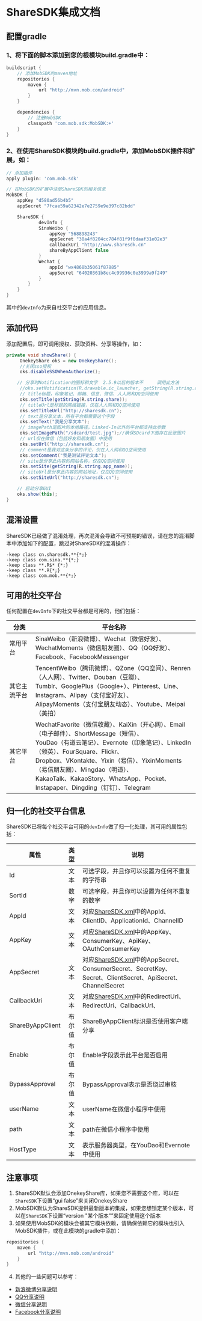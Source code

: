 # ShareSDK集成文档

## 配置gradle

### 1、将下面的脚本添加到您的根模块build.gradle中：
``` gradle
buildscript {
    // 添加MobSDK的maven地址
    repositories {
        maven {
            url "http://mvn.mob.com/android"
        }
    }

    dependencies {
        // 注册MobSDK
        classpath 'com.mob.sdk:MobSDK:+'
    }
}
```

### 2、在使用ShareSDK模块的build.gradle中，添加MobSDK插件和扩展，如：
``` gradle
// 添加插件
apply plugin: 'com.mob.sdk'

// 在MobSDK的扩展中注册ShareSDK的相关信息
MobSDK {
	appKey "d580ad56b4b5"
	appSecret "7fcae59a62342e7e2759e9e397c82bdd"

	ShareSDK {
        	devInfo {
			SinaWeibo {
				appKey "568898243"
				appSecret "38a4f8204cc784f81f9f0daaf31e02e3"
				callbackUri "http://www.sharesdk.cn"
				shareByAppClient false
			}
			Wechat {
				appId "wx4868b35061f87885"
				appSecret "64020361b8ec4c99936c0e3999a9f249"
			}
		}
	}
}
```
其中的`devInfo`为来自社交平台的应用信息。

## 添加代码

添加配置后，即可调用授权、获取资料、分享等操作，如：
```java
private void showShare() {
     OnekeyShare oks = new OnekeyShare();
     //关闭sso授权
     oks.disableSSOWhenAuthorize(); 

    // 分享时Notification的图标和文字  2.5.9以后的版本不     调用此方法
     //oks.setNotification(R.drawable.ic_launcher, getString(R.string.app_name));
     // title标题，印象笔记、邮箱、信息、微信、人人网和QQ空间使用
     oks.setTitle(getString(R.string.share));
     // titleUrl是标题的网络链接，仅在人人网和QQ空间使用
     oks.setTitleUrl("http://sharesdk.cn");
     // text是分享文本，所有平台都需要这个字段
     oks.setText("我是分享文本");
     // imagePath是图片的本地路径，Linked-In以外的平台都支持此参数
     oks.setImagePath("/sdcard/test.jpg");//确保SDcard下面存在此张图片
     // url仅在微信（包括好友和朋友圈）中使用
     oks.setUrl("http://sharesdk.cn");
     // comment是我对这条分享的评论，仅在人人网和QQ空间使用
     oks.setComment("我是测试评论文本");
     // site是分享此内容的网站名称，仅在QQ空间使用
     oks.setSite(getString(R.string.app_name));
     // siteUrl是分享此内容的网站地址，仅在QQ空间使用
     oks.setSiteUrl("http://sharesdk.cn");

    // 启动分享GUI
    oks.show(this);
}
```

## 混淆设置
ShareSDK已经做了混淆处理，再次混淆会导致不可预期的错误，请在您的混淆脚本中添加如下的配置，跳过对ShareSDK的混淆操作：
```
-keep class cn.sharesdk.**{*;}
-keep class com.sina.**{*;}
-keep class **.R$* {*;}
-keep class **.R{*;}
-keep class com.mob.**{*;}
```

## 可用的社交平台

任何配置在`devInfo`下的社交平台都是可用的，他们包括：

分类|平台名称
----|----
常用平台|SinaWeibo（新浪微博）、Wechat（微信好友）、WechatMoments（微信朋友圈）、QQ（QQ好友）、<br/>Facebook、FacebookMessenger
其它主流平台|TencentWeibo（腾讯微博）、QZone（QQ空间）、Renren（人人网）、Twitter、Douban（豆瓣）、<br/>Tumblr、GooglePlus（Google+）、Pinterest、Line、Instagram、Alipay（支付宝好友）、<br/>AlipayMoments（支付宝朋友动态）、Youtube、Meipai（美拍）
其它平台|WechatFavorite（微信收藏）、KaiXin（开心网）、Email（电子邮件）、ShortMessage（短信）、<br/>YouDao（有道云笔记）、Evernote（印象笔记）、LinkedIn（领英）、FourSquare、Flickr、<br/>Dropbox、VKontakte、Yixin（易信）、YixinMoments（易信朋友圈）、Mingdao（明道）、<br/>KakaoTalk、KakaoStory、WhatsApp、Pocket、Instapaper、Dingding（钉钉）、Telegram

## 归一化的社交平台信息

ShareSDK已将每个社交平台可用的`devInfo`做了归一化处理，其可用的属性包括：

属性 | 类型 | 说明
------- | :-------: | -------
Id | 文本 | 可选字段，并且你可以设置为任何不重复的字符串
SortId | 数字 | 可选字段，并且你可以设置为任何不重复的数字
AppId | 文本 | 对应[ShareSDK.xml][1]中的AppId、ClientID、ApplicationId、ChannelID
AppKey | 文本 | 对应[ShareSDK.xml][1]中的AppKey、ConsumerKey、ApiKey、OAuthConsumerKey
AppSecret | 文本 | 对应[ShareSDK.xml][1]中的AppSecret、ConsumerSecret、SecretKey、<br/>Secret、ClientSecret、ApiSecret、ChannelSecret
CallbackUri | 文本 | 对应[ShareSDK.xml][1]中的RedirectUrl、RedirectUri、CallbackUrl、
ShareByAppClient | 布尔值 | ShareByAppClient标识是否使用客户端分享
Enable | 布尔值 | Enable字段表示此平台是否启用
BypassApproval | 布尔值 | BypassApproval表示是否绕过审核
userName | 文本 | userName在微信小程序中使用
path | 文本 | path在微信小程序中使用
HostType | 文本 | 表示服务器类型，在YouDao和Evernote中使用

## 注意事项

 1. ShareSDK默认会添加OnekeyShare库，如果您不需要这个库，可以在`ShareSDK`下设置“gui false”来关闭OnekeyShare
 2. MobSDK默认为ShareSDK提供最新版本的集成，如果您想锁定某个版本，可以在`ShareSDK`下设置“version "某个版本"”来固定使用这个版本 
 3. 如果使用MobSDK的模块会被其它模块依赖，请确保依赖它的模块也引入MobSDK插件，或在此模块的gradle中添加：
``` gradle
repositories {
	maven {
		url "http://mvn.mob.com/android"
	}
}
```
 4. 其他的一些问题可以参考：
   - [新浪微博分享说明][2]
   - [QQ分享说明][3]
   - [微信分享说明][4]
   - [Facebook分享说明][5]

  [1]: http://mvn.mob.com/android/ShareSDK.xml
  [2]: http://bbs.mob.com/forum.php?mod=viewthread&tid=24689&page=1&extra=#pid61902
  [3]: http://bbs.mob.com/forum.php?mod=viewthread&tid=24653&extra=page%3D2
  [4]: http://bbs.mob.com/thread-24656-1-1.html
  [5]: http://bbs.mob.com/forum.php?mod=viewthread&tid=24684&page=1&extra=#pid61877
